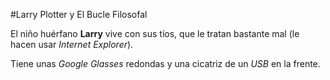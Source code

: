 #Larry Plotter y El Bucle Filosofal

El niño huérfano **Larry** vive con sus tíos, que le tratan bastante mal 
(le hacen usar *Internet Explorer*).

Tiene unas *Google Glasses* redondas y una cicatriz de un *USB* en la frente.
